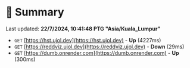 # 📖 Summary
Last updated: **22/7/2024, 10:41:48 PTG "Asia/Kuala_Lumpur"**

- `GET` [https://hst.ujol.dev](https://hst.ujol.dev) - **Up** (4227ms)
- `GET` [https://reddviz.ujol.dev](https://reddviz.ujol.dev) - **Down** (29ms)
- `GET` [https://dumb.onrender.com](https://dumb.onrender.com) - **Up** (300ms)
